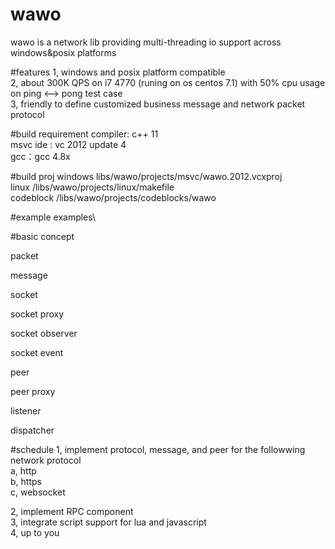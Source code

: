 # wawo
wawo is a network lib providing multi-threading io support across windows&amp;posix platforms  

#features
  1, windows and posix platform compatible   
  2, about 300K QPS on i7 4770 (runing on os centos 7.1) with 50% cpu usage on ping <--> pong test case   
  3, friendly to define customized business message and network packet protocol  

#build requirement
  compiler: c++ 11  
  msvc ide : vc 2012 update 4  
  gcc：gcc 4.8x  　　   

#build proj
  windows libs/wawo/projects/msvc/wawo.2012.vcxproj  
  linux  /libs/wawo/projects/linux/makefile   
  codeblock /libs/wawo/projects/codeblocks/wawo  


#example
  examples\     


#basic concept

packet

message

socket

socket proxy

socket observer

socket event

peer

peer proxy


listener


dispatcher




#schedule
  1, implement protocol, message, and peer for the followwing network protocol  
      a, http  
      b, https  
      c, websocket  
      
  2, implement RPC component     
  3, integrate script support for lua and javascript   
  4, up to you  
  
